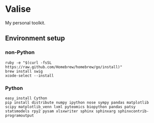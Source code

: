 Valise
======

My personal toolkit.

## Environment setup

### non-Python

    ruby -e "$(curl -fsSL https://raw.github.com/Homebrew/homebrew/go/install)"
    brew install swig
    xcode-select --install

### Python

    easy_install Cython
    pip install distribute numpy ipython nose sympy pandas matplotlib scipy matplotlib_venn lxml pyteomics biopython pandas patsy statsmodels rpy2 pysam xlsxwriter sphinx sphinxarg sphinxcontrib-programoutput
    
